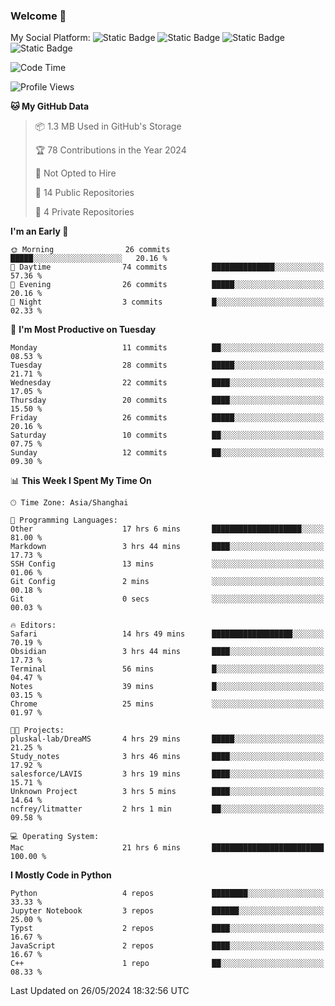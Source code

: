 ### Welcome 👋

<!--
**CheneyNine/CheneyNine** is a ✨ _special_ ✨ repository because its `README.md` (this file) appears on your GitHub profile.

Here are some ideas to get you started:

- 🔭 I’m currently working on ...
- 🌱 I’m currently learning ...
- 👯 I’m looking to collaborate on ...
- 🤔 I’m looking for help with ...
- 💬 Ask me about ...
- 📫 How to reach me: ...
- 😄 Pronouns: ...
- ⚡ Fun fact: ...
-->

My Social Platform:
![Static Badge](https://img.shields.io/badge/_-CheneyNine-black?style=flat&logo=Github&logoColor=white&cacheSeconds=https%3A%2F%2Fgithub.com%2FCheneyNine)
![Static Badge](https://img.shields.io/badge/_-cheneynine.top-purple?style=flat&logo=googlehome&logoColor=white&link=https%3A%2F%2Fwww.cheneynine.top)
![Static Badge](https://img.shields.io/badge/_-CQU__Cheney-green?style=flat&logo=wechat&logoColor=white&link=https%3A%2F%2Fwww.linkedin.com%2Fin%2Fyinan-chen-9b09202b9%2F)
![Static Badge](https://img.shields.io/badge/_-Cheney-blue?style=flat&logo=linkedin&logoColor=white&link=https%3A%2F%2Fwww.linkedin.com%2Fin%2Fyinan-chen-9b09202b9%2F)


<!--START_SECTION:waka-->
![Code Time](http://img.shields.io/badge/Code%20Time-142%20hrs%2042%20mins-blue)

![Profile Views](http://img.shields.io/badge/Profile%20Views-0-blue)

**🐱 My GitHub Data** 

> 📦 1.3 MB Used in GitHub's Storage 
 > 
> 🏆 78 Contributions in the Year 2024
 > 
> 🚫 Not Opted to Hire
 > 
> 📜 14 Public Repositories 
 > 
> 🔑 4 Private Repositories 
 > 
**I'm an Early 🐤** 

```text
🌞 Morning                26 commits          █████░░░░░░░░░░░░░░░░░░░░   20.16 % 
🌆 Daytime                74 commits          ██████████████░░░░░░░░░░░   57.36 % 
🌃 Evening                26 commits          █████░░░░░░░░░░░░░░░░░░░░   20.16 % 
🌙 Night                  3 commits           █░░░░░░░░░░░░░░░░░░░░░░░░   02.33 % 
```
📅 **I'm Most Productive on Tuesday** 

```text
Monday                   11 commits          ██░░░░░░░░░░░░░░░░░░░░░░░   08.53 % 
Tuesday                  28 commits          █████░░░░░░░░░░░░░░░░░░░░   21.71 % 
Wednesday                22 commits          ████░░░░░░░░░░░░░░░░░░░░░   17.05 % 
Thursday                 20 commits          ████░░░░░░░░░░░░░░░░░░░░░   15.50 % 
Friday                   26 commits          █████░░░░░░░░░░░░░░░░░░░░   20.16 % 
Saturday                 10 commits          ██░░░░░░░░░░░░░░░░░░░░░░░   07.75 % 
Sunday                   12 commits          ██░░░░░░░░░░░░░░░░░░░░░░░   09.30 % 
```


📊 **This Week I Spent My Time On** 

```text
🕑︎ Time Zone: Asia/Shanghai

💬 Programming Languages: 
Other                    17 hrs 6 mins       ████████████████████░░░░░   81.00 % 
Markdown                 3 hrs 44 mins       ████░░░░░░░░░░░░░░░░░░░░░   17.73 % 
SSH Config               13 mins             ░░░░░░░░░░░░░░░░░░░░░░░░░   01.06 % 
Git Config               2 mins              ░░░░░░░░░░░░░░░░░░░░░░░░░   00.18 % 
Git                      0 secs              ░░░░░░░░░░░░░░░░░░░░░░░░░   00.03 % 

🔥 Editors: 
Safari                   14 hrs 49 mins      ██████████████████░░░░░░░   70.19 % 
Obsidian                 3 hrs 44 mins       ████░░░░░░░░░░░░░░░░░░░░░   17.73 % 
Terminal                 56 mins             █░░░░░░░░░░░░░░░░░░░░░░░░   04.47 % 
Notes                    39 mins             █░░░░░░░░░░░░░░░░░░░░░░░░   03.15 % 
Chrome                   25 mins             ░░░░░░░░░░░░░░░░░░░░░░░░░   01.97 % 

🐱‍💻 Projects: 
pluskal-lab/DreaMS       4 hrs 29 mins       █████░░░░░░░░░░░░░░░░░░░░   21.25 % 
Study_notes              3 hrs 46 mins       ████░░░░░░░░░░░░░░░░░░░░░   17.92 % 
salesforce/LAVIS         3 hrs 19 mins       ████░░░░░░░░░░░░░░░░░░░░░   15.71 % 
Unknown Project          3 hrs 5 mins        ████░░░░░░░░░░░░░░░░░░░░░   14.64 % 
ncfrey/litmatter         2 hrs 1 min         ██░░░░░░░░░░░░░░░░░░░░░░░   09.58 % 

💻 Operating System: 
Mac                      21 hrs 6 mins       █████████████████████████   100.00 % 
```

**I Mostly Code in Python** 

```text
Python                   4 repos             ████████░░░░░░░░░░░░░░░░░   33.33 % 
Jupyter Notebook         3 repos             ██████░░░░░░░░░░░░░░░░░░░   25.00 % 
Typst                    2 repos             ████░░░░░░░░░░░░░░░░░░░░░   16.67 % 
JavaScript               2 repos             ████░░░░░░░░░░░░░░░░░░░░░   16.67 % 
C++                      1 repo              ██░░░░░░░░░░░░░░░░░░░░░░░   08.33 % 
```




 Last Updated on 26/05/2024 18:32:56 UTC
<!--END_SECTION:waka-->


